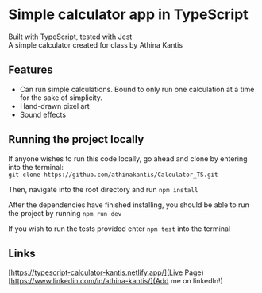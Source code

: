 # Simple calculator app in TypeScript

Built with TypeScript, tested with Jest  
A simple calculator created for class by Athina Kantis

## Features

- Can run simple calculations. Bound to only run one calculation at a time for the sake of simplicity.
- Hand-drawn pixel art
- Sound effects

## Running the project locally

If anyone wishes to run this code locally, go ahead and clone by entering into the terminal:  
`git clone https://github.com/athinakantis/Calculator_TS.git`

Then, navigate into the root directory and run `npm install`

After the dependencies have finished installing, you should be able to run the project by running `npm run dev`

If you wish to run the tests provided enter `npm test` into the terminal

## Links

[https://typescript-calculator-kantis.netlify.app/](Live Page)  
[https://www.linkedin.com/in/athina-kantis/](Add me on linkedIn!)
